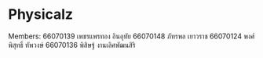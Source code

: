 # Physicalz
Members:
66070139 เพชรแพรทอง อินอุทัย
66070148 ภัทรพล เยาวราช
66070124 พงศ์พิสุทธิ์ ทัพวงษ์
66070136 พิสิษฐ์ งานเลิศพัฒนสิริ

